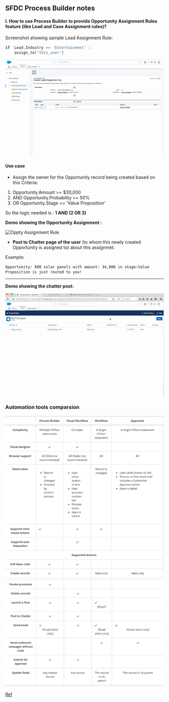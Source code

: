 ## SFDC Process Builder notes

#### I. How to use Process Builder to provide Opportunity Assignment Rules feature (like Lead and Case Assignment rules)?


Screenshot showing sample Lead Assignment Rule:

``` python
if  Lead.Industry == 'Entertainment' :
	assign_to('this_user')
```

![Lead Assignment Rule](./img/lead-assignment-rule.png)


#### Use case

- Assign the owner for the Opportunity record being created based on this Criteria:

1. Opportunity.Amount            >= $30,000
2. AND Opportunity.Probability   >=  50% 
3. OR Opportunity.Stage == 'Value Proposition'
	
So the logic needed is : **1 AND (2 OR 3)**


**Demo showing the Opportunity Assignment :**

![Oppty Assignment Rule](./img/oppty-routing-2.gif)


- **Post to Chatter page of the user** (to whom this newly created Opportunity is assigned to) about this assignmet:

Example:

```
Opportunity: 800 solar panels with amount: 34,000 in stage:Value Proposition is just routed to you!

```
<hr/>

**Demo showing the chatter post:**

![Oppty Assignment Rule](./img/oppty-routing-with-chatter-post.gif)

### Automation tools comparsion 

![Compare tools 1 ](./img/compare-0.png)
![Compare tools 2 ](./img/compare-1.png)

[Ref](https://trailhead.salesforce.com/modules/business_process_automation/units/process_whichtool)
